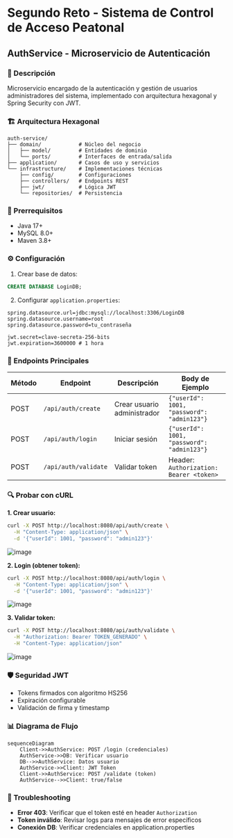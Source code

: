 # Segundo Reto - Sistema de Control de Acceso Peatonal

## AuthService - Microservicio de Autenticación

### 📌 Descripción
Microservicio encargado de la autenticación y gestión de usuarios administradores del sistema, implementado con arquitectura hexagonal y Spring Security con JWT.

### 🏗️ Arquitectura Hexagonal
```
auth-service/
├── domain/            # Núcleo del negocio
│   ├── model/         # Entidades de dominio
│   └── ports/         # Interfaces de entrada/salida
├── application/       # Casos de uso y servicios
└── infrastructure/    # Implementaciones técnicas
    ├── config/        # Configuraciones
    ├── controllers/   # Endpoints REST
    ├── jwt/           # Lógica JWT
    └── repositories/  # Persistencia
```

### 🔧 Prerrequisitos
- Java 17+
- MySQL 8.0+
- Maven 3.8+

### ⚙️ Configuración
1. Crear base de datos:
```sql
CREATE DATABASE LoginDB;
```

2. Configurar `application.properties`:
```properties
spring.datasource.url=jdbc:mysql://localhost:3306/LoginDB
spring.datasource.username=root
spring.datasource.password=tu_contraseña

jwt.secret=clave-secreta-256-bits
jwt.expiration=3600000 # 1 hora
```

### 🚀 Endpoints Principales

| Método | Endpoint            | Descripción                     | Body de Ejemplo                  |
|--------|---------------------|---------------------------------|----------------------------------|
| POST   | `/api/auth/create`  | Crear usuario administrador     | `{"userId": 1001, "password": "admin123"}` |
| POST   | `/api/auth/login`   | Iniciar sesión                  | `{"userId": 1001, "password": "admin123"}` |
| POST   | `/api/auth/validate`| Validar token                   | Header: `Authorization: Bearer <token>` |

### 🔍 Probar con cURL

**1. Crear usuario:**
```bash
curl -X POST http://localhost:8080/api/auth/create \
  -H "Content-Type: application/json" \
  -d '{"userId": 1001, "password": "admin123"}'
```
![image](https://github.com/user-attachments/assets/2d5c7cff-7324-4b48-9cbc-b5c00d333756)


**2. Login (obtener token):**
```bash
curl -X POST http://localhost:8080/api/auth/login \
  -H "Content-Type: application/json" \
  -d '{"userId": 1001, "password": "admin123"}'
```
![image](https://github.com/user-attachments/assets/beaec10b-d0dc-482f-a510-e98e9e558b2a)


**3. Validar token:**
```bash
curl -X POST http://localhost:8080/api/auth/validate \
  -H "Authorization: Bearer TOKEN_GENERADO" \
  -H "Content-Type: application/json"
```
![image](https://github.com/user-attachments/assets/52abbacb-12e1-4f45-a17c-9ad082eb5503)



### 🛡️ Seguridad JWT
- Tokens firmados con algoritmo HS256
- Expiración configurable
- Validación de firma y timestamp


### 📊 Diagrama de Flujo
```mermaid
sequenceDiagram
    Client->>AuthService: POST /login (credenciales)
    AuthService->>DB: Verificar usuario
    DB-->>AuthService: Datos usuario
    AuthService->>Client: JWT Token
    Client->>AuthService: POST /validate (token)
    AuthService-->>Client: true/false
```

### 🚨 Troubleshooting
- **Error 403**: Verificar que el token esté en header `Authorization`
- **Token inválido**: Revisar logs para mensajes de error específicos
- **Conexión DB**: Verificar credenciales en application.properties
```
